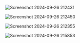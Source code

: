 
![Screenshot 2024-09-26 212431](https://github.com/user-attachments/assets/c61d6abc-25cc-4d9d-b1c9-57b7a05a5df0)


![Screenshot 2024-09-26 212450](https://github.com/user-attachments/assets/a4d2180b-57d0-497c-b871-72005ae0a58d)


![Screenshot 2024-09-26 212355](https://github.com/user-attachments/assets/a2477c3c-9835-4f3f-bdc4-87584665659b)



![Screenshot 2024-09-26 215853](https://github.com/user-attachments/assets/0e188a8f-ecc1-430f-8c05-0004a3158ce1)
